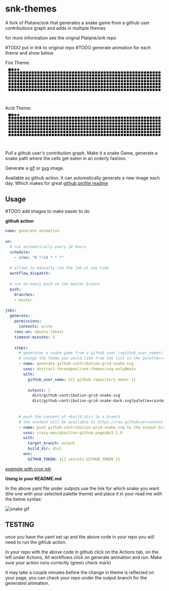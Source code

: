 # snk-themes

A fork of Platane/snk that generates a snake game from a github user contributions graph and adds in multiple themes 

for more information see the orignal Platane/snk repo

#TODO put in link to original repo
#TODO generate animation for each theme and show below

Fire Theme:
![snake gif](https://github.com/abstract-threadpool/abstract-threadpool/blob/output/fire.svg)

Acid Theme:
![snake gif](https://github.com/abstract-threadpool/abstract-threadpool/blob/output/acid.svg)

Pull a github user's contribution graph.
Make it a snake Game, generate a snake path where the cells get eaten in an orderly fashion.

Generate a [gif](https://github.com/Platane/snk/raw/output/github-contribution-grid-snake.gif) or [svg](https://github.com/Platane/snk/raw/output/github-contribution-grid-snake.svg) image.

Available as github action. It can automatically generate a new image each day. Which makes for great [github profile readme](https://docs.github.com/en/free-pro-team@latest/github/setting-up-and-managing-your-github-profile/managing-your-profile-readme)

## Usage
#TODO add images to make easier to do 

**github action**

```yaml
name: generate animation

on:
  # run automatically every 24 hours
  schedule:
    - cron: "0 */24 * * *" 
  
  # allows to manually run the job at any time
  workflow_dispatch:
  
  # run on every push on the master branch
  push:
    branches:
    - master
    
jobs:
  generate:
    permissions: 
      contents: write
    runs-on: ubuntu-latest
    timeout-minutes: 5
    
    steps:
      # generates a snake game from a github user (<github_user_name>) contributions graph, output a svg animation at <svg_out_path>
      # change the theme you would like from the list in the palette=<theme> section below in outputs
      - name: generate github-contribution-grid-snake.svg
        uses: abstract-threadpool/snk-themes/svg-only@main
        with:
          github_user_name: ${{ github.repository_owner }}
    
          outputs: |
            dist/github-contribution-grid-snake.svg
            dist/github-contribution-grid-snake-dark.svg?palette=rainbow 
            
          
      # push the content of <build_dir> to a branch
      # the content will be available at https://raw.githubusercontent.com/<github_user>/<repository>/<target_branch>/<file> , or as github page
      - name: push github-contribution-grid-snake.svg to the output branch
        uses: crazy-max/ghaction-github-pages@v3.1.0
        with:
          target_branch: output
          build_dir: dist
        env:
          GITHUB_TOKEN: ${{ secrets.GITHUB_TOKEN }}
```

[example with cron job](https://github.com/Platane/Platane/blob/master/.github/workflows/main.yml#L26-L33)

**Using in your README.md**

In the above yaml file under outputs use the link for which snake you want (the one with your selected palette theme) and place it in your read me with the below syntax:

![snake gif](https://github.com/<github-username>>/<github-username>>/blob/output/github-contribution-grid-snake-dark.svg)

## TESTING

once you have the yaml set up and the above code in your repo you will need to run the github action.

In your repo with the above code in github click on the Actions tab, on the left under Actions, All workflows click on generate animation and run. Make sure your action runs correctly (green check mark)

It may take a couple minutes before the change in theme is reflected on your page, you can check your repo under the output branch for the generated animation. 


